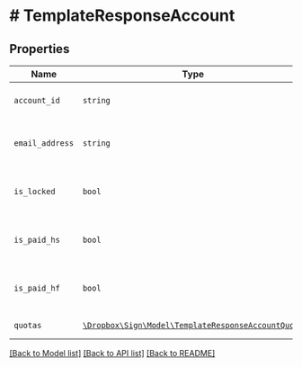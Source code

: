 # # TemplateResponseAccount



## Properties

Name | Type | Description | Notes
------------ | ------------- | ------------- | -------------
| `account_id` | ```string``` | REPLACE_ME_WITH_DESCRIPTION_BEGIN The id of the Account. REPLACE_ME_WITH_DESCRIPTION_END |  |
| `email_address` | ```string``` | REPLACE_ME_WITH_DESCRIPTION_BEGIN The email address associated with the Account. REPLACE_ME_WITH_DESCRIPTION_END |  |
| `is_locked` | ```bool``` | REPLACE_ME_WITH_DESCRIPTION_BEGIN Returns &#x60;true&#x60; if the user has been locked out of their account by a team admin. REPLACE_ME_WITH_DESCRIPTION_END |  |
| `is_paid_hs` | ```bool``` | REPLACE_ME_WITH_DESCRIPTION_BEGIN Returns &#x60;true&#x60; if the user has a paid Dropbox Sign account. REPLACE_ME_WITH_DESCRIPTION_END |  |
| `is_paid_hf` | ```bool``` | REPLACE_ME_WITH_DESCRIPTION_BEGIN Returns &#x60;true&#x60; if the user has a paid HelloFax account. REPLACE_ME_WITH_DESCRIPTION_END |  |
| `quotas` | [```\Dropbox\Sign\Model\TemplateResponseAccountQuota```](TemplateResponseAccountQuota.md) | REPLACE_ME_WITH_DESCRIPTION_BEGIN  REPLACE_ME_WITH_DESCRIPTION_END |  |

[[Back to Model list]](../../README.md#models) [[Back to API list]](../../README.md#endpoints) [[Back to README]](../../README.md)
